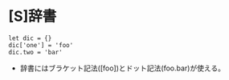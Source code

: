 # [S]辞書
```vim
let dic = {}
dic['one'] = 'foo'
dic.two = 'bar'
```
* 辞書にはブラケット記法([foo])とドット記法(foo.bar)が使える。

